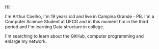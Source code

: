 Hi!

I'm Arthur Coelho, I'm 19 years old and live in Campina Grande - PB.
I'm a Computer Science Student at UFCG and in this moment I'm in the third period and I'm learning Data structure in college.

I'm searching to learn about the GitHub, computer programming and enlarge my network.

